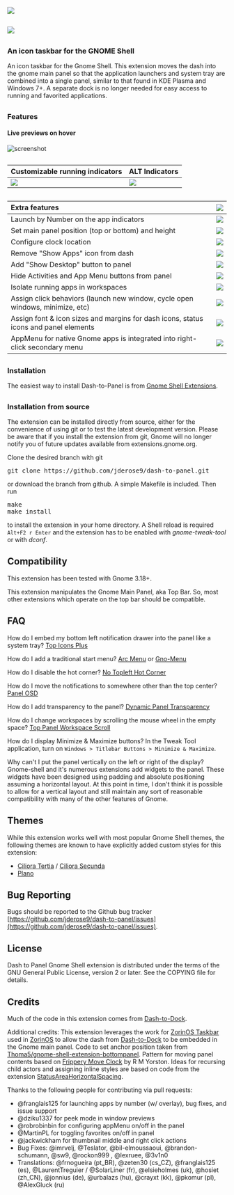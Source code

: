 ![](https://github.com/LinxGem33/Neon/blob/master/artwork/dash-to-panel-wide-banner-new.png?raw=true)
##
![](https://github.com/LinxGem33/Neon/blob/master/artwork/dtpam.png?raw=true)

## 
### An icon taskbar for the GNOME Shell

An icon taskbar for the Gnome Shell. This extension moves the dash into the gnome main panel so that the application launchers and system tray are combined into a single panel, similar to that found in KDE Plasma and Windows 7+. A separate dock is no longer needed for easy access to running and favorited applications.

## 
### Features

#### Live previews on hover

![screenshot](https://github.com/LinxGem33/Neon/blob/master/artwork/previews.gif?raw=true)
##

|Customizable running indicators|ALT Indicators|
|-----|-----|
|![](https://github.com/LinxGem33/Neon/blob/master/artwork/indicators.png?raw=true)|![](https://github.com/LinxGem33/Neon/blob/master/artwork/indicators4.png?raw=true)|
 
##

|Extra features|![](https://github.com/LinxGem33/Neon/blob/master/artwork/planned.svg.png?raw=true)|
|:-----|-----|
|Launch by Number on the app indicators|![](https://github.com/LinxGem33/Neon/blob/master/artwork/done.svg.png?raw=true)|
|Set main panel position (top or bottom) and height|![](https://github.com/LinxGem33/Neon/blob/master/artwork/done.svg.png?raw=true)|
|Configure clock location|![](https://github.com/LinxGem33/Neon/blob/master/artwork/done.svg.png?raw=true)|
|Remove "Show Apps" icon from dash|![](https://github.com/LinxGem33/Neon/blob/master/artwork/done.svg.png?raw=true)|
|Add "Show Desktop" button to panel|![](https://github.com/LinxGem33/Neon/blob/master/artwork/done.svg.png?raw=true)|
|Hide Activities and App Menu buttons from panel|![](https://github.com/LinxGem33/Neon/blob/master/artwork/done.svg.png?raw=true)|
|Isolate running apps in workspaces|![](https://github.com/LinxGem33/Neon/blob/master/artwork/done.svg.png?raw=true)|
|Assign click behaviors (launch new window, cycle open windows, minimize, etc)|![](https://github.com/LinxGem33/Neon/blob/master/artwork/done.svg.png?raw=true)|
|Assign font & icon sizes and margins for dash icons, status icons and panel elements|![](https://github.com/LinxGem33/Neon/blob/master/artwork/done.svg.png?raw=true)|
|AppMenu for native Gnome apps is integrated into right-click secondary menu|![](https://github.com/LinxGem33/Neon/blob/master/artwork/done.svg.png?raw=true)|

##
### Installation

The easiest way to install Dash-to-Panel is from [Gnome Shell Extensions](https://extensions.gnome.org/extension/1160/dash-to-panel/).

## 
### Installation from source

The extension can be installed directly from source, either for the convenience of using git or to test the latest development version. Please be aware that if you install the extension from git, Gnome will no longer notify you of future updates available from extensions.gnome.org.

Clone the desired branch with git
<pre>git clone https://github.com/jderose9/dash-to-panel.git</pre>
or download the branch from github. A simple Makefile is included. Then run
<pre>make
make install
</pre>
to install the extension in your home directory. A Shell reload is required <code>Alt+F2 r Enter</code> and the extension has to be enabled  with *gnome-tweak-tool* or with *dconf*.

## Compatibility

This extension has been tested with Gnome 3.18+.

This extension manipulates the Gnome Main Panel, aka Top Bar. So, most other extensions which operate on the top bar should be compatible.

## FAQ

How do I embed my bottom left notification drawer into the panel like a system tray? [Top Icons Plus](https://extensions.gnome.org/extension/1031/topicons)

How do I add a traditional start menu? [Arc Menu](https://extensions.gnome.org/extension/1228/arc-menu/) or [Gno-Menu](https://extensions.gnome.org/extension/608/gnomenu/)

How do I disable the hot corner? [No Topleft Hot Corner](https://extensions.gnome.org/extension/118/no-topleft-hot-corner)

How do I move the notifications to somewhere other than the top center? [Panel OSD](https://extensions.gnome.org/extension/708/panel-osd)

How do I add transparency to the panel? [Dynamic Panel Transparency](https://extensions.gnome.org/extension/1011/dynamic-panel-transparency/)

How do I change workspaces by scrolling the mouse wheel in the empty space? [Top Panel Workspace Scroll](https://extensions.gnome.org/extension/701/top-panel-workspace-scroll/)

How do I display Minimize & Maximize buttons? In the Tweak Tool application, turn on `Windows > Titlebar Buttons > Minimize & Maximize`.

Why can't I put the panel vertically on the left or right of the display? Gnome-shell and it's numerous extensions add widgets to the panel. These widgets have been designed using padding and absolute positioning assuming a horizontal layout. At this point in time, I don't think it is possible to allow for a vertical layout and still maintain any sort of reasonable compatibility with many of the other features of Gnome.

## Themes
While this extension works well with most popular Gnome Shell themes, the following themes are known to have explicitly added custom styles for this extension:
- [Ciliora Tertia](https://github.com/zagortenay333/ciliora-tertia-shell) / [Ciliora Secunda](https://github.com/zagortenay333/ciliora-secunda-shell)
- [Plano](https://github.com/lassekongo83/plano-theme)

## Bug Reporting

Bugs should be reported to the Github bug tracker [https://github.com/jderose9/dash-to-panel/issues](https://github.com/jderose9/dash-to-panel/issues).

## License
Dash to Panel Gnome Shell extension is distributed under the terms of the GNU General Public License,
version 2 or later. See the COPYING file for details.

## Credits

Much of the code in this extension comes from [Dash-to-Dock](https://micheleg.github.io/dash-to-dock/index.html).

Additional credits: This extension leverages the work for [ZorinOS Taskbar](https://github.com/ZorinOS/zorin-taskbar) used in [ZorinOS](https://zorinos.com/) to allow the dash from [Dash-to-Dock](https://micheleg.github.io/dash-to-dock/index.html) to be embedded in the Gnome main panel.
Code to set anchor position taken from [Thoma5/gnome-shell-extension-bottompanel](https://github.com/Thoma5/gnome-shell-extension-bottompanel).
Pattern for moving panel contents based on [Frippery Move Clock](http://frippery.org/extensions/) by R M Yorston.
Ideas for recursing child actors and assigning inline styles are based on code from the extension [StatusAreaHorizontalSpacing](https://bitbucket.org/mathematicalcoffee/status-area-horizontal-spacing-gnome-shell-extension).

Thanks to the following people for contributing via pull requests:
- @franglais125 for launching apps by number (w/ overlay), bug fixes, and issue support
- @dziku1337 for peek mode in window previews
- @robrobinbin for configuring appMenu on/off in the panel
- @MartinPL for toggling favorites on/off in panel
- @jackwickham for thumbnail middle and right click actions
- Bug Fixes: @imrvelj, @Teslator, @bil-elmoussaoui, @brandon-schumann, @sw9, @rockon999 , @lexruee, @3v1n0
- Translations: @frnogueira (pt_BR), @zeten30 (cs_CZ), @franglais125 (es), @LaurentTreguier / @SolarLiner (fr), @elsieholmes (uk), @hosiet (zh\_CN), @jonnius (de), @urbalazs (hu), @crayxt (kk), @pkomur (pl), @AlexGluck (ru)
